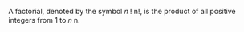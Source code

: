 A factorial, denoted by the symbol 
𝑛
!
n!, is the product of all positive integers from 1 to 
𝑛
n.
